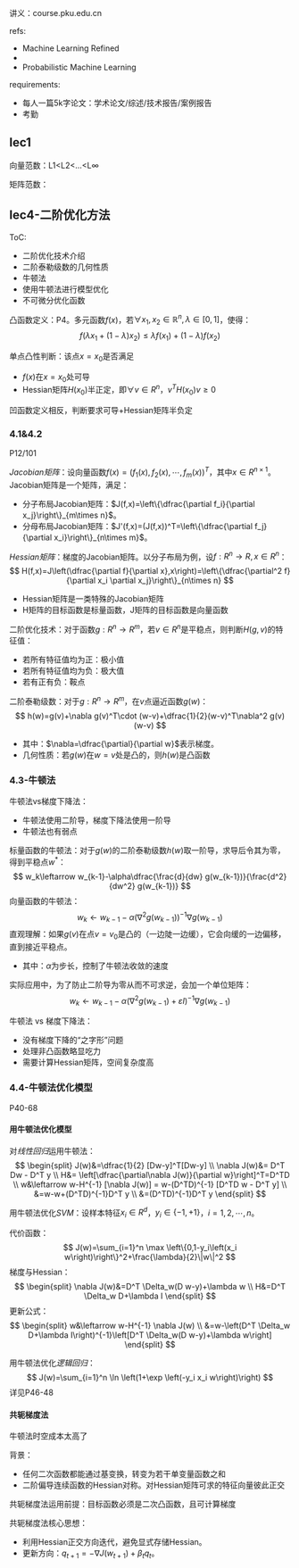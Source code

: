 
讲义：course.pku.edu.cn

refs:
- Machine Learning Refined
- 
- Probabilistic Machine Learning

requirements:
- 每人一篇5k字论文：学术论文/综述/技术报告/案例报告
- 考勤

## lec1

向量范数：L1\<L2\<...\<L∞

矩阵范数：

## lec4-二阶优化方法

ToC:
- 二阶优化技术介绍
- 二阶泰勒级数的几何性质
- 牛顿法
- 使用牛顿法进行模型优化
- 不可微分优化函数

凸函数定义：P4。多元函数$f(x)$，若$\forall x_1,x_2\in \mathbb R^{n}, \lambda\in[0,1]$，使得：
$$
f(\lambda x_1+(1-\lambda)x_2)\le \lambda f(x_1)+(1-\lambda) f(x_2)
$$

单点凸性判断：该点$x=x_0$是否满足
- $f(x)$在$x=x_0$处可导
- Hessian矩阵$H(x_0)$半正定，即$\forall v\in R^{n}$，$v^T H(x_0)v\ge 0$

凹函数定义相反，判断要求可导+Hessian矩阵半负定

### 4.1&4.2

P12/101

*Jacobian矩阵*：设向量函数$f(x)=(f_1(x),f_2(x),\cdots,f_m(x))^T$，其中$x\in R^{n\times 1}$。Jacobian矩阵是一个矩阵，满足：
- 分子布局Jacobian矩阵：$J(f,x)=\left\{\dfrac{\partial f_i}{\partial x_j}\right\}_{m\times n}$。
- 分母布局Jacobian矩阵：$J'(f,x)=(J(f,x))^T=\left\{\dfrac{\partial f_j}{\partial x_i}\right\}_{n\times m}$。

*Hessian矩阵*：梯度的Jacobian矩阵。以分子布局为例，设$f:R^n\rightarrow R,x\in R^n$：
$$
H(f,x)=J\left(\dfrac{\partial f}{\partial x},x\right)=\left\{\dfrac{\partial^2 f}{\partial x_i \partial x_j}\right\}_{n\times n}
$$
- Hessian矩阵是一类特殊的Jacobian矩阵
- H矩阵的目标函数是标量函数，J矩阵的目标函数是向量函数

二阶优化技术：对于函数$g:R^n\rightarrow R^m$，若$v\in R^n$是平稳点，则判断$H(g,v)$的特征值：
- 若所有特征值均为正：极小值
- 若所有特征值均为负：极大值
- 若有正有负：鞍点

二阶泰勒级数：对于$g:R^n\rightarrow R^m$，在$v$点逼近函数$g(w)$：
$$
h(w)=g(v)+\nabla g(v)^T\cdot (w-v)+\dfrac{1}{2}(w-v)^T\nabla^2 g(v) (w-v)
$$
- 其中：$\nabla=\dfrac{\partial}{\partial w}$表示梯度。
- 几何性质：若$g(w)$在$w=v$处是凸的，则$h(w)$是凸函数

### 4.3-牛顿法

牛顿法vs梯度下降法：
- 牛顿法使用二阶导，梯度下降法使用一阶导
- 牛顿法也有弱点

标量函数的牛顿法：对于$g(w)$的二阶泰勒级数$h(w)$取一阶导，求导后令其为零，得到平稳点$w^*$：
$$
w_k\leftarrow w_{k-1}-\alpha\dfrac{\frac{d}{dw} g(w_{k-1})}{\frac{d^2}{dw^2} g(w_{k-1})}
$$
向量函数的牛顿法：
$$
w_k \leftarrow w_{k-1}-\alpha(\nabla^2 g(w_{k-1}))^{-1} \nabla g(w_{k-1})
$$
直观理解：如果$g(v)$在点$v=v_0$是凸的（一边陡一边缓），它会向缓的一边偏移，直到接近平稳点。
- 其中：$\alpha$为步长，控制了牛顿法收敛的速度

实际应用中，为了防止二阶导为零从而不可求逆，会加一个单位矩阵：
$$
w_k \leftarrow w_{k-1}-\alpha(\nabla^2 g(w_{k-1})+\varepsilon I)^{-1} \nabla g(w_{k-1})
$$

牛顿法 vs 梯度下降法：
- 没有梯度下降的“之字形”问题
- 处理非凸函数略显吃力
- 需要计算Hessian矩阵，空间复杂度高

### 4.4-牛顿法优化模型

P40-68

#### 用牛顿法优化模型

对*线性回归*运用牛顿法：
$$
\begin{split}
J(w)&=\dfrac{1}{2} [Dw-y]^T[Dw-y] \\
\nabla J(w)&= D^T Dw - D^T y \\
H&= \left[\dfrac{\partial\nabla J(w)}{\partial w}\right]^T=D^TD \\
w&\leftarrow w-H^{-1} [\nabla J(w)] = w-(D^TD)^{-1} [D^TD w - D^T y] \\
&=w-w+(D^TD)^{-1}D^T y \\ 
&=(D^TD)^{-1}D^T y
\end{split}
$$

用牛顿法优化*SVM*：设样本特征$x_i\in R^d$，$y_i\in \{-1,+1\}$，$i=1,2,\cdots,n$。

代价函数：
$$
J(w)=\sum_{i=1}^n \max \left\{0,1-y_i\left(x_i w\right)\right\}^2+\frac{\lambda}{2}\|w\|^2
$$
梯度与Hessian：
$$
\begin{split}
\nabla J(w)&=D^T \Delta_w(D w-y)+\lambda w \\
H&=D^T \Delta_w D+\lambda I
\end{split}
$$
更新公式：
$$
\begin{split}
w&\leftarrow w-H^{-1} \nabla J(w) \\
&=w-\left(D^T \Delta_w D+\lambda I\right)^{-1}\left[D^T \Delta_w(D w-y)+\lambda w\right]
\end{split}
$$

用牛顿法优化*逻辑回归*：
$$
J(w)=\sum_{i=1}^n \ln \left(1+\exp \left(-y_i x_i w\right)\right)
$$
详见P46-48

#### 共轭梯度法

牛顿法时空成本太高了

背景：
- 任何二次函数都能通过基变换，转变为若干单变量函数之和
- 二阶偏导连续函数的Hessian对称。对Hessian矩阵可求的特征向量彼此正交

共轭梯度法运用前提：目标函数必须是二次凸函数，且可计算梯度

共轭梯度法核心思想：
- 利用Hessian正交方向迭代，避免显式存储Hessian。
- 更新方向：$q_{t+1}=-\nabla J\left(w_{t+1}\right)+\beta_t q_t$。